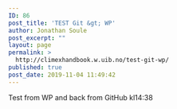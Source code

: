 ```yaml
---
ID: 86
post_title: 'TEST Git &gt; WP'
author: Jonathan Soule
post_excerpt: ""
layout: page
permalink: >
  http://climexhandbook.w.uib.no/test-git-wp/
published: true
post_date: 2019-11-04 11:49:42
---
```

Test from WP and back from GitHub kl14:38
